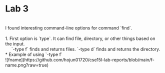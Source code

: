 # Lab  3
<br/>
I found interesting command-line options for command `find`. <br/><br/>
  1. First option is `type`. It can find file, directory, or other things based on the input.<br/>
&nbsp&nbsp&nbsp&nbsp `-type f` finds and returns files. `-type d` finds and returns the directory. <br/>
     * Example of using `-type f` <br/>
     ![fname](https://github.com/hojun01720/cse15l-lab-reports/blob/main/f-name.png?raw=true) 
